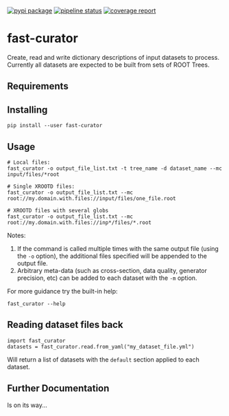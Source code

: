 [![pypi package](https://img.shields.io/pypi/v/fast-curator.svg)](https://pypi.org/project/fast-curator/)
[![pipeline status](https://gitlab.cern.ch/fast-hep/public/fast-curator/badges/master/pipeline.svg)](https://gitlab.cern.ch/fast-hep/public/fast-curator/commits/master)
[![coverage report](https://gitlab.cern.ch/fast-hep/public/fast-curator/badges/master/coverage.svg)](https://gitlab.cern.ch/fast-hep/public/fast-curator/commits/master)

fast-curator
=============
Create, read and write dictionary descriptions of input datasets to process.
Currently all datasets are expected to be built from sets of ROOT Trees.

## Requirements


## Installing
```
pip install --user fast-curator
```

## Usage
```
# Local files:
fast_curator -o output_file_list.txt -t tree_name -d dataset_name --mc input/files/*root

# Single XROOTD files:
fast_curator -o output_file_list.txt --mc root://my.domain.with.files://input/files/one_file.root

# XROOTD files with several globs
fast_curator -o output_file_list.txt --mc root://my.domain.with.files://inp*/files/*.root
```

Notes:
1. If the command is called multiple times with the same output file (using the `-o` option), the additional files specified will be appended to the output file.
2. Arbitrary meta-data (such as cross-section, data quality, generator precision, etc) can be added to each dataset with
   the `-m` option.

For more guidance try the built-in help:
```
fast_curator --help
```

## Reading dataset files back
```
import fast_curator
datasets = fast_curator.read.from_yaml("my_dataset_file.yml")
```
Will return a list of datasets with the `default` section applied to each dataset.

## Further Documentation
Is on its way...
